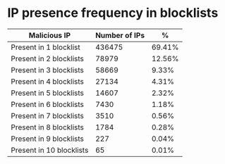 # IP presence frequency in blocklists
| Malicious IP | Number of IPs | % |
|----|----|----|
| Present in 1 blocklist | 436475 | 69.41% |
| Present in 2 blocklists | 78979 | 12.56% |
| Present in 3 blocklists | 58669 | 9.33% |
| Present in 4 blocklists | 27134 | 4.31% |
| Present in 5 blocklists | 14607 | 2.32% |
| Present in 6 blocklists | 7430 | 1.18% |
| Present in 7 blocklists | 3510 | 0.56% |
| Present in 8 blocklists | 1784 | 0.28% |
| Present in 9 blocklists | 227 | 0.04% |
| Present in 10 blocklists | 65 | 0.01% |
